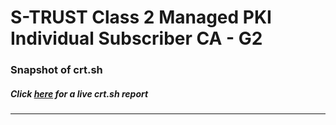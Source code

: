 # S-TRUST Class 2 Managed PKI Individual Subscriber CA - G2
### Snapshot of crt.sh
##### Click [here](https://crt.sh/?q=0E6D8BC9E9E7D990ABC7EE9583EDFE23FAEE304D2A761E6729674FACC9FD4F56) for a live crt.sh report

---
